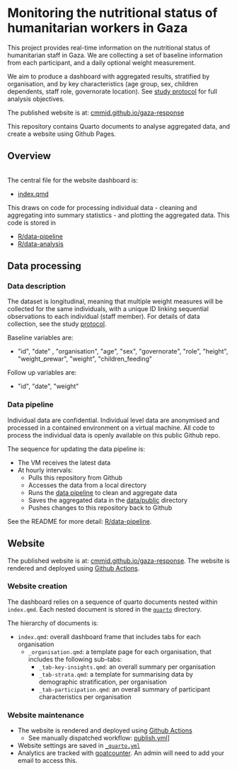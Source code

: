 # Monitoring the nutritional status of humanitarian workers in Gaza

This project provides real-time information on the nutritional status of humanitarian staff in Gaza. We are collecting a set of baseline information from each participant, and a daily optional weight measurement. 

We aim to produce a dashboard with aggregated results, stratified by organisation, and by key characteristics (age group, sex, children dependents, staff role, governorate location). See [study protocol](/protocol/protocol.docx) for full analysis objectives. 

The published website is at: [cmmid.github.io/gaza-response](https://cmmid.github.io/gaza-response/)

This repository contains Quarto documents to analyse aggregated data, and create a website using Github Pages.


## Overview

<!-- draw.io diagram -->
<div class="mxgraph" style="max-width:100%;border:1px solid transparent;" data-mxgraph="{&quot;highlight&quot;:&quot;#0000ff&quot;,&quot;nav&quot;:true,&quot;resize&quot;:true,&quot;dark-mode&quot;:&quot;light&quot;,&quot;toolbar&quot;:&quot;zoom lightbox&quot;,&quot;edit&quot;:&quot;https://app.diagrams.net/#G1snCTpMD9-Zb3m23dCBqMmGUp-dfgFssn#%7B%22pageId%22%3A%22voqQkcouitH0LyEqQwV9%22%7D&quot;,&quot;url&quot;:&quot;https://drive.google.com/uc?id=1snCTpMD9-Zb3m23dCBqMmGUp-dfgFssn&amp;export=download&quot;}"></div>
<script type="text/javascript" src="https://viewer.diagrams.net/embed2.js?&fetch=https%3A%2F%2Fdrive.google.com%2Fuc%3Fid%3D1snCTpMD9-Zb3m23dCBqMmGUp-dfgFssn%26export%3Ddownload"></script>



The central file for the website dashboard is:

- [index.qmd](index.qmd)

This draws on code for processing individual data - cleaning and aggregating into summary statistics - and plotting the aggregated data. This code is stored in

- [R/data-pipeline](./R/data-pipeline/README)
- [R/data-analysis](./R/data-analysis/README)

## Data processing

### Data description

The dataset is longitudinal, meaning that multiple weight measures will be collected for the same individuals, with a unique ID linking sequential observations to each individual (staff member). 
For details of data collection, see the study [protocol](./protocol/protocol.docx).

Baseline variables are: 

- "id", "date" , "organisation", "age", "sex", "governorate", "role", "height", "weight_prewar", "weight", "children_feeding"

Follow up variables are:

- "id", "date", "weight"

### Data pipeline

Individual data are confidential. 
Individual level data are anonymised and processed in a contained environment on a virtual machine.
All code to process the individual data is openly available on this public Github repo.

The sequence for updating the data pipeline is:

- The VM receives the latest data
- At hourly intervals:
  - Pulls this repository from Github
  - Accesses the data from a local directory
  - Runs the [data pipeline](./R/data-pipeline/run-data-pipeline.R) to clean and aggregate data
  - Saves the aggregated data in the [data/public](./data/public) directory
  - Pushes changes to this repository back to Github

 See the README for more detail: [R/data-pipeline](./R/data-pipeline/README).

## Website

The published website is at: [cmmid.github.io/gaza-response](https://cmmid.github.io/gaza-response/).
The website is rendered and deployed using [Github Actions](./.github/workflows).

### Website creation

The dashboard relies on a sequence of quarto documents nested within `index.qmd`.
Each nested document is stored in the [`quarto`](./quarto) directory.

The hierarchy of documents is:

- `index.qmd`: overall dashboard frame that includes tabs for each organisation
  - `_organisation.qmd`: a template page for each organisation, that includes the following sub-tabs:
    - `_tab-key-insights.qmd`: an overall summary per organisation
    - `_tab-strata.qmd`: a template for summarising data by demographic stratification, per organisation
    - `_tab-participation.qmd`: an overall summary of participant characteristics per organisation

### Website maintenance

- The website is rendered and deployed using [Github Actions](./.github/workflows)
  - See manually dispatched workflow: [publish.yml](./.github/workflows/publish.yml)]
- Website settings are saved in [`_quarto.yml`](_quarto.yml)
- Analytics are tracked with [goatcounter](https://gaza-response.goatcounter.com/settings/users). 
An admin will need to add your email to access this.
